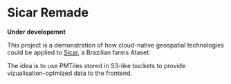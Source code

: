 # Sicar Remade

**Under developemnt**

This project is a demonstration of how cloud-native geospatial technologies could be applied to [Sicar](https://consultapublica.car.gov.br/publico/imoveis/index), a Brazilian farms Ataset.

The idea is to use PMTiles stored in S3-like buckets to provide vizualisation-optmized data to the frontend.


